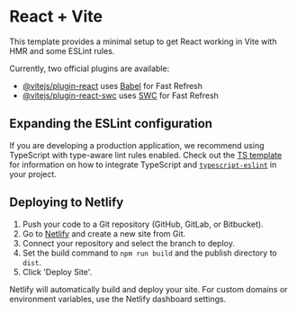 # React + Vite

This template provides a minimal setup to get React working in Vite with HMR and some ESLint rules.

Currently, two official plugins are available:

- [@vitejs/plugin-react](https://github.com/vitejs/vite-plugin-react/blob/main/packages/plugin-react) uses [Babel](https://babeljs.io/) for Fast Refresh
- [@vitejs/plugin-react-swc](https://github.com/vitejs/vite-plugin-react/blob/main/packages/plugin-react-swc) uses [SWC](https://swc.rs/) for Fast Refresh

## Expanding the ESLint configuration

If you are developing a production application, we recommend using TypeScript with type-aware lint rules enabled. Check out the [TS template](https://github.com/vitejs/vite/tree/main/packages/create-vite/template-react-ts) for information on how to integrate TypeScript and [`typescript-eslint`](https://typescript-eslint.io) in your project.

## Deploying to Netlify

1. Push your code to a Git repository (GitHub, GitLab, or Bitbucket).
2. Go to [Netlify](https://app.netlify.com/) and create a new site from Git.
3. Connect your repository and select the branch to deploy.
4. Set the build command to `npm run build` and the publish directory to `dist`.
5. Click 'Deploy Site'.

Netlify will automatically build and deploy your site. For custom domains or environment variables, use the Netlify dashboard settings.
